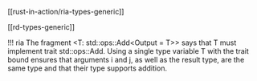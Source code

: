 [[rust-in-action/ria-types-generic]]

[[rd-types-generic]]

!!! ria
The fragment <T: std::ops::Add<Output = T>> says that T must implement trait std::ops::Add. Using a single type variable T with the trait bound ensures that arguments i and j, as well as the result type, are the same type and that their type supports addition.
